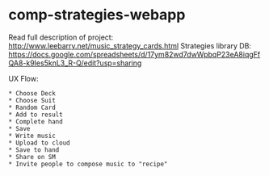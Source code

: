 # comp-strategies-webapp
Read full description of project: http://www.leebarry.net/music_strategy_cards.html
Strategies library DB: https://docs.google.com/spreadsheets/d/17ym82wd7dwWpbqP23eA8iqgFfQA8-k9Ies5knL3_R-Q/edit?usp=sharing

UX Flow:

	* Choose Deck
	* Choose Suit
	* Random Card
	* Add to result
	* Complete hand
	* Save 
	* Write music
	* Upload to cloud
	* Save to hand
	* Share on SM
	* Invite people to compose music to "recipe"


